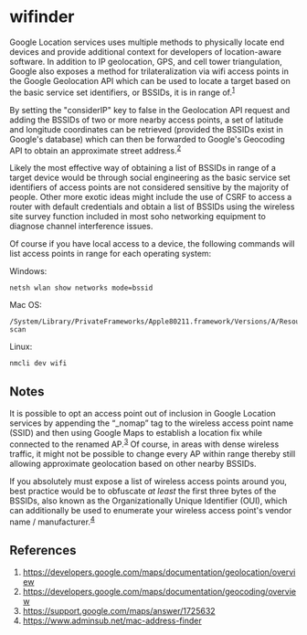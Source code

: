 # wifinder

Google Location services uses multiple methods to physically locate end devices and provide additional context for developers of location-aware software. In addition to IP geolocation, GPS, and cell tower triangulation, Google also exposes a method for trilateralization via wifi access points in the Google Geolocation API which can be used to locate a target based on the basic service set identifiers, or BSSIDs, it is in range of.<sup>[1](https://developers.google.com/maps/documentation/geolocation/overview)</sup>

By setting the "considerIP" key to false in the Geolocation API request and adding the BSSIDs of two or more nearby access points, a set of latitude and longitude coordinates can be retrieved (provided the BSSIDs exist in Google's database) which can then be forwarded to Google's Geocoding API to obtain an approximate street address.<sup>[2](https://developers.google.com/maps/documentation/geocoding/overview)</sup>

Likely the most effective way of obtaining a list of BSSIDs in range of a target device would be through social engineering as the basic service set identifiers of access points are not considered sensitive by the majority of people. Other more exotic ideas might include the use of CSRF to access a router with default credentials and obtain a list of BSSIDs using the wireless site survey function included in most soho networking equipment to diagnose channel interference issues. 

Of course if you have local access to a device, the following commands will list access points in range for each operating system:

Windows:
```
netsh wlan show networks mode=bssid
```
Mac OS:
```
/System/Library/PrivateFrameworks/Apple80211.framework/Versions/A/Resources/airport scan
```
Linux:
```
nmcli dev wifi
```

## Notes
It is possible to opt an access point out of inclusion in Google Location services by appending the “_nomap” tag to the wireless access point name (SSID) and then using Google Maps to establish a location fix while connected to the renamed AP.<sup>[3](https://support.google.com/maps/answer/1725632)</sup> Of course, in areas with dense wireless traffic, it might not be possible to change every AP within range thereby still allowing approximate geolocation based on other nearby BSSIDs.

If you absolutely must expose a list of wireless access points around you, best practice would be to obfuscate *at least* the first three bytes of the BSSIDs, also known as the Organizationally Unique Identifier (OUI), which can additionally be used to enumerate your wireless access point's vendor name / manufacturer.<sup>[4](https://www.adminsub.net/mac-address-finder)</sup>

## References
1. https://developers.google.com/maps/documentation/geolocation/overview
2. https://developers.google.com/maps/documentation/geocoding/overview
3. https://support.google.com/maps/answer/1725632
4. https://www.adminsub.net/mac-address-finder
